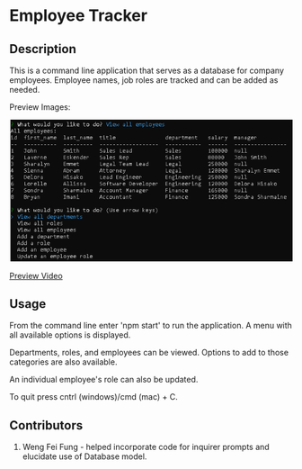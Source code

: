 # Employee Tracker

## Description

This is a command line application that serves as a database for company employees. Employee names, job roles are tracked and can be added as needed.

Preview Images:

![Command_Line](./assets/preview.png)

[Preview Video](https://drive.google.com/file/d/11vhBy6BqflLrnJESsRjPLSoaUkvqdXhP/view)

## Usage

From the command line enter 'npm start' to run the application. A menu with all available options is displayed.

Departments, roles, and employees can be viewed. Options to add to those categories are also available.

An individual employee's role can also be updated.

To quit press cntrl (windows)/cmd (mac) + C.

## Contributors

1. Weng Fei Fung - helped incorporate code for inquirer prompts and elucidate use of Database model.
